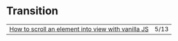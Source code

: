 # Transition

|  |  |
| :--- | :--- |
| [How to scroll an element into view with vanilla JS](https://gomakethings.com/how-to-scroll-an-element-into-view-with-vanilla-js/?mc_cid=a5466d6d7a&mc_eid=[UNIQID]) | 5/13 |

